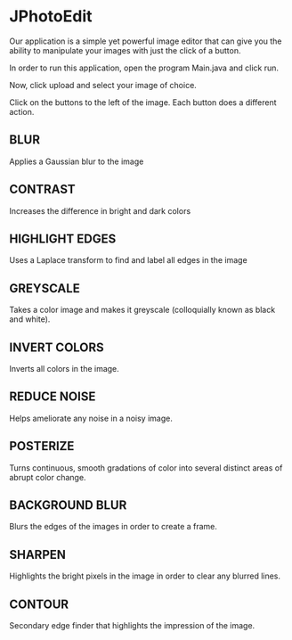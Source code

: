 # JPhotoEdit
Our application is a simple yet powerful image editor that can give you the ability to manipulate your images with just the click of a button.

In order to run this application, open the program Main.java and click run.

Now, click upload and select your image of choice.

Click on the buttons to the left of the image. Each button does a different action.

## BLUR
Applies a Gaussian blur to the image

## CONTRAST
Increases the difference in bright and dark colors

## HIGHLIGHT EDGES
Uses a Laplace transform to find and label all edges in the image

## GREYSCALE
Takes a color image and makes it greyscale (colloquially known as black and white).

## INVERT COLORS
Inverts all colors in the image.

## REDUCE NOISE 
Helps ameliorate any noise in a noisy image.

## POSTERIZE 
Turns continuous, smooth gradations of color into several distinct areas of abrupt color change.
 
## BACKGROUND BLUR 
Blurs the edges of the images in order to create a frame.

## SHARPEN 
Highlights the bright pixels in the image in order to clear any blurred lines.

## CONTOUR
Secondary edge finder that highlights the impression of the image.
